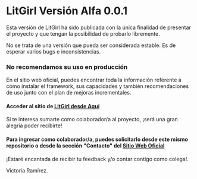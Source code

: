 # LitGirl Versión Alfa 0.0.1

Esta versión de LitGirl ha sido publicada con la única finalidad de presentar el proyecto y que tengan la posibilidad de probarlo libremente.

No se trata de una versión que pueda ser considerada estable. Es de esperar varios bugs e inconsistencias.

### No recomendamos su uso en producción

En el sitio web oficial, puedes encontrar toda la información referente a cómo instalar el framework, sus capacidades y también recomendaciones de uso junto con el plan de mejoras incrementales.

#### Acceder al sitio de [LitGirl desde Aquí](https://litgirl.github.io/lit/)

Si te interesa sumarte como colaborador/a al proyecto, ¡será una gran alegría poder recibirte!

#### Para ingresar como colaborador/a, puedes solicitarlo desde este mismo repositorio o desde la sección "Contacto" del [Sitio Web Oficial](https://litgirl.github.io/lit/#contact)

¡Estaré encantada de recibir tu feedback y/o contar contigo como colega!.

Victoria Ramírez.
